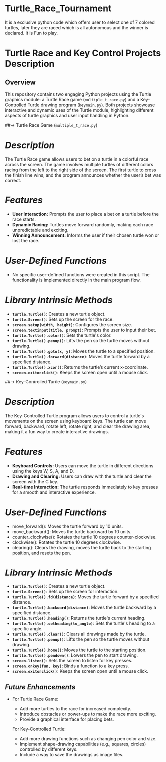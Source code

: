 # Turtle_Race_Tournament
It is a exclusive python code which offers user to select one of 7 colored turtles, later they are raced which is all autonomous and the winner is declared. It is Fun to play.

# Turtle Race and Key Control Projects Description
## Overview
This repository contains two engaging Python projects using the Turtle graphics module: a Turtle Race game (`multiple_t_race.py`) and a Key-Controlled Turtle drawing program (`keymain.py`). Both projects showcase interactive and dynamic uses of the Turtle module, highlighting different aspects of turtle graphics and user input handling in Python.

##-> Turtle Race Game (`multiple_t_race.py`)

# *Description*
The Turtle Race game allows users to bet on a turtle in a colorful race across the screen. The game involves multiple turtles of different colors racing from the left to the right side of the screen. The first turtle to cross the finish line wins, and the program announces whether the user’s bet was correct.

# *Features*
- **User Interaction:** Prompts the user to place a bet on a turtle before the race starts.
- **Dynamic Racing:** Turtles move forward randomly, making each race unpredictable and exciting.
- **Winning Announcement:** Informs the user if their chosen turtle won or lost the race.

# *User-Defined Functions*
- No specific user-defined functions were created in this script. The functionality is implemented directly in the main program flow.

# *Library Intrinsic Methods*
- **`turtle.Turtle()`**: Creates a new turtle object.
- **`turtle.Screen()`**: Sets up the screen for the race.
- **`screen.setup(width, height)`**: Configures the screen size.
- **`screen.textinput(title, prompt)`**: Prompts the user to input their bet.
- **`turtle.Turtle().color()`**: Sets the turtle's color.
- **`turtle.Turtle().penup()`**: Lifts the pen so the turtle moves without drawing.
- **`turtle.Turtle().goto(x, y)`**: Moves the turtle to a specified position.
- **`turtle.Turtle().forward(distance)`**: Moves the turtle forward by a specified distance.
- **`turtle.Turtle().xcor()`**: Returns the turtle’s current x-coordinate.
- **`screen.exitonclick()`**: Keeps the screen open until a mouse click.

##-> Key-Controlled Turtle (`keymain.py`)

# *Description*
The Key-Controlled Turtle program allows users to control a turtle's movements on the screen using keyboard keys. The turtle can move forward, backward, rotate left, rotate right, and clear the drawing area, making it a fun way to create interactive drawings.

# *Features*
- **Keyboard Controls:** Users can move the turtle in different directions using the keys W, S, A, and D.
- **Drawing and Clearing:** Users can draw with the turtle and clear the screen with the C key.
- **Real-time Interaction:** The turtle responds immediately to key presses for a smooth and interactive experience.

# *User-Defined Functions*
- move_forward(): Moves the turtle forward by 10 units.
- move_backward(): Moves the turtle backward by 10 units.
- counter_clockwise(): Rotates the turtle 10 degrees counter-clockwise.
- clockwise(): Rotates the turtle 10 degrees clockwise.
- clearing(): Clears the drawing, moves the turtle back to the starting position, and resets the pen.

# *Library Intrinsic Methods*
- **`turtle.Turtle()`**: Creates a new turtle object.
- **`turtle.Screen()`**: Sets up the screen for interaction.
- **`turtle.Turtle().fd(distance)`**: Moves the turtle forward by a specified distance.
- **`turtle.Turtle().backward(distance)`**: Moves the turtle backward by a specified distance.
- **`turtle.Turtle().heading()`**: Returns the turtle's current heading.
- **`turtle.Turtle().setheading(to_angle)`**: Sets the turtle's heading to a specific angle.
- **`turtle.Turtle().clear()`**: Clears all drawings made by the turtle.
- **`turtle.Turtle().penup()`**: Lifts the pen so the turtle moves without drawing.
- **`turtle.Turtle().home()`**: Moves the turtle to the starting position.
- **`turtle.Turtle().pendown()`**: Lowers the pen to start drawing.
- **`screen.listen()`**: Sets the screen to listen for key presses.
- **`screen.onkey(fun, key)`**: Binds a function to a key press.
- **`screen.exitonclick()`**: Keeps the screen open until a mouse click.

## *Future Enhancements*
- For Turtle Race Game:
  - Add more turtles to the race for increased complexity.
  - Introduce obstacles or power-ups to make the race more exciting.
  - Provide a graphical interface for placing bets.

  For Key-Controlled Turtle:
  - Add more drawing functions such as changing pen color and size.
  - Implement shape-drawing capabilities (e.g., squares, circles) controlled by different keys.
  - Include a way to save the drawings as image files.
